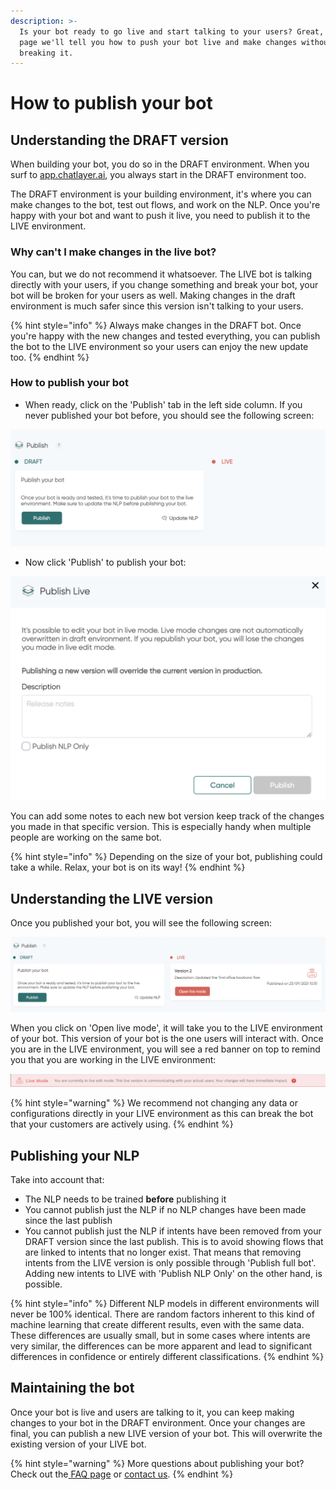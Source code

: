 ```yaml
---
description: >-
  Is your bot ready to go live and start talking to your users? Great, on this
  page we'll tell you how to push your bot live and make changes without
  breaking it.
---
```


# How to publish your bot

## Understanding the DRAFT version

When building your bot, you do so in the DRAFT environment. When you surf to [app.chatlayer.ai](http://app.chatlayer.ai/), you always start in the DRAFT environment too. 

The DRAFT environment is your building environment, it's where you can make changes to the bot, test out flows, and work on the NLP. Once you're happy with your bot and want to push it live, you need to publish it to the LIVE environment. 

### Why can't I make changes in the live bot?

You can, but we do not recommend it whatsoever. The LIVE bot is talking directly with your users, if you change something and break your bot, your bot will be broken for your users as well. Making changes in the draft environment is much safer since this version isn't talking to your users. 

{% hint style="info" %}
Always make changes in the DRAFT bot. Once you're happy with the new changes and tested everything, you can publish the bot to the LIVE environment so your users can enjoy the new update too.
{% endhint %}

### How to publish your bot

* When ready, click on the 'Publish' tab in the left side column. If you never published your bot before, you should see the following screen:

![](../../.gitbook/assets/image%20%28623%29.png)

* Now click 'Publish' to publish your bot:

![Publishing your bot](../../.gitbook/assets/image%20%28617%29.png)

You can add some notes to each new bot version keep track of the changes you made in that specific version. This is especially handy when multiple people are working on the same bot.

{% hint style="info" %}
Depending on the size of your bot, publishing could take a while. Relax, your bot is on its way!
{% endhint %}

## Understanding the LIVE version

Once you published your bot, you will see the following screen:

![](../../.gitbook/assets/image%20%28618%29.png)

When you click on 'Open live mode', it will take you to the LIVE environment of your bot. This version of your bot is the one users will interact with. Once you are in the LIVE environment, you will see a red banner on top to remind you that you are working in the LIVE environment:

![](../../.gitbook/assets/image%20%28585%29.png)

{% hint style="warning" %}
We recommend not changing any data or configurations directly in your LIVE environment as this can break the bot that your customers are actively using. 
{% endhint %}

## Publishing your NLP

Take into account that:

* The NLP needs to be trained **before** publishing it
* You cannot publish just the NLP if no NLP changes have been made since the last publish
* You cannot publish just the NLP if intents have been removed from your DRAFT version since the last publish. This is to avoid showing flows that are linked to intents that no longer exist. That means that removing intents from the LIVE version is only possible through 'Publish full bot'. Adding new intents to LIVE with 'Publish NLP Only' on the other hand, is possible.

{% hint style="info" %}
Different NLP models in different environments will never be 100% identical. There are random factors inherent to this kind of machine learning that create different results, even with the same data. These differences are usually small, but in some cases where intents are very similar, the differences can be more apparent and lead to significant differences in confidence or entirely different classifications. 
{% endhint %}

## Maintaining the bot

Once your bot is live and users are talking to it, you can keep making changes to your bot in the DRAFT environment. Once your changes are final, you can publish a new LIVE version of your bot. This will overwrite the existing version of your LIVE bot.

{% hint style="warning" %}
More questions about publishing your bot? Check out the[ FAQ page](https://docs.chatlayer.ai/bot-answers/publishing-your-bot/publishing-new) or [contact us](http://support.chatlayer.ai). 
{% endhint %}

